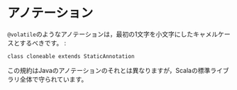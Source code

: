 アノテーション
==============

`@volatile`のようなアノテーションは，最初の1文字を小文字にしたキャメルケースとするべきです。
:

    class cloneable extends StaticAnnotation

この規約はJavaのアノテーションのそれとは異なりますが，Scalaの標準ライブラリ全体で守られています。
